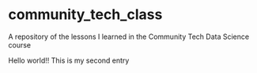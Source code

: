 # community_tech_class
A repository of the lessons I learned in the Community Tech Data Science course

Hello world!!
This is my second entry